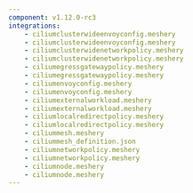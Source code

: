 ```yaml
---
component: v1.12.0-rc3
integrations:
    - ciliumclusterwideenvoyconfig.meshery
    - ciliumclusterwideenvoyconfig.meshery
    - ciliumclusterwidenetworkpolicy.meshery
    - ciliumclusterwidenetworkpolicy.meshery
    - ciliumegressgatewaypolicy.meshery
    - ciliumegressgatewaypolicy.meshery
    - ciliumenvoyconfig.meshery
    - ciliumenvoyconfig.meshery
    - ciliumexternalworkload.meshery
    - ciliumexternalworkload.meshery
    - ciliumlocalredirectpolicy.meshery
    - ciliumlocalredirectpolicy.meshery
    - ciliummesh.meshery
    - ciliummesh_definition.json
    - ciliumnetworkpolicy.meshery
    - ciliumnetworkpolicy.meshery
    - ciliumnode.meshery
    - ciliumnode.meshery
---
```

